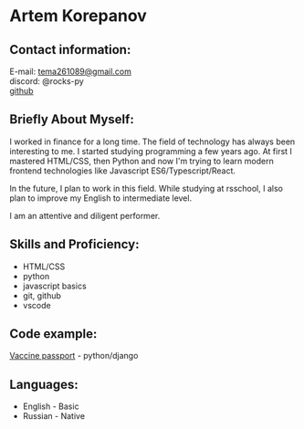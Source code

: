 # Artem Korepanov
## Contact information:
E-mail: tema261089@gmail.com  
discord: @rocks-py  
[github](https://github.com/rocks-py)  


## Briefly About Myself:
I worked in finance for a long time. 
The field of technology has always been interesting to me. I started studying programming a few years ago. At first I mastered HTML/CSS, then Python and now I'm trying to learn modern frontend technologies like Javascript ES6/Typescript/React. 

In the future, I plan to work in this field.
While studying at rsschool, I also plan to improve my English to intermediate level. 

I am an attentive and diligent performer.

## Skills and Proficiency:
* HTML/CSS
* python
* javascript basics
* git, github
* vscode

## Code example:
[Vaccine passport](https://github.com/rocks-py/django-vaccine-passport) - python/django



## Languages:
* English - Basic
* Russian - Native
